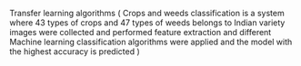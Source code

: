 Transfer learning algorithms ( Crops and weeds classification is a system where 43 types of crops and 47 types of weeds belongs to Indian variety images were collected and performed feature extraction and different Machine learning classification algorithms were applied and the model with the highest accuracy is predicted )
